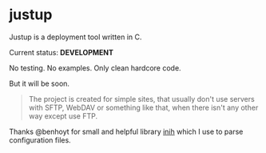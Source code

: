 # justup
Justup is a deployment tool written in C.

Current status: **DEVELOPMENT**

No testing. No examples.
Only clean hardcore code.


But it will be soon.


> The project is created for simple sites, that usually don't use servers with SFTP, WebDAV or something like that, when there isn't any other way except use FTP.

Thanks @benhoyt for small and helpful library [inih](https://github.com/benhoyt/inih) which I use to parse configuration files.
